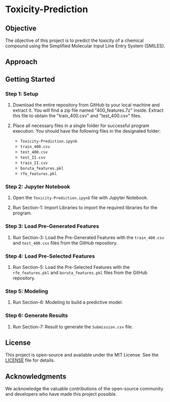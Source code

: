 # Toxicity-Prediction

## Objective

The objective of this project is to predict the toxicity of a chemical compound using the Simplified Molecular Input Line Entry System (SMILES).

## Approach


## Getting Started

### Step 1: Setup

1. Download the entire repository from GitHub to your local machine and extract it. You will find a zip file named "400_features.7z" inside. Extract this file to obtain the "train_400.csv" and "test_400.csv" files.

2. Place all necessary files in a single folder for successful program execution. You should have the following files in the designated folder:

   - `Toxicity-Prediction.ipynb`
   - `train_400.csv`
   - `test_400.csv`
   - `test_II.csv`
   - `train_II.csv`
   - `boruta_features.pkl`
   - `rfe_features.pkl`

### Step 2: Jupyter Notebook

1. Open the `Toxicity-Prediction.ipynb` file with Jupyter Notebook.

2. Run Section-1: Import Libraries to import the required libraries for the program.

### Step 3: Load Pre-Generated Features

1. Run Section-3: Load the Pre-Generated Features with the `train_400.csv` and `test_400.csv` files from the GitHub repository.

### Step 4: Load Pre-Selected Features

1. Run Section-5: Load the Pre-Selected Features with the `rfe_features.pkl` and `boruta_features.pkl` files from the GitHub repository.

### Step 5: Modeling

1. Run Section-6: Modeling to build a predictive model.

### Step 6: Generate Results

1. Run Section-7: Result to generate the `Submission.csv` file.

## License

This project is open-source and available under the MIT License. See the [LICENSE](LICENSE) file for details.

## Acknowledgments

We acknowledge the valuable contributions of the open-source community and developers who have made this project possible.

